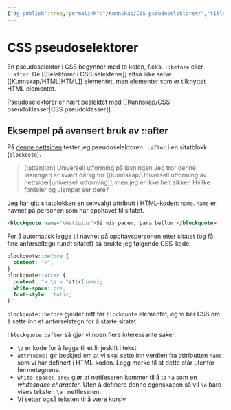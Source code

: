 ```yaml
---
{"dg-publish":true,"permalink":"/Kunnskap/CSS pseudoselektorer/","title":"CSS pseudoselektorer","tags":["it1","css"]}
---
```



# CSS pseudoselektorer

En pseudoselektor i CSS begynner med to kolon, f.eks. `::before` eller `::after`. De [[Selektorer i CSS\|selekterer]] altså ikke selve [[Kunnskap/HTML\|HTML]] elementet, men elementer som er tilknyttet HTML elementet.

Pseudoselektorer er nært beslektet med [[Kunnskap/CSS pseudoklasser\|CSS pseudoklasser]].

## Eksempel på avansert bruk av ::after
På [denne nettsiden](https://stalegjelsten.github.io/IT1/36-css-pseudoselektorer/pseudoselektor-sitatblokk.html) tester jeg pseudoselektoren `::after` i en sitatblokk (`blockqote`). 

>[!attention] Universell utforming på løsningen
>Jeg tror denne løsningen er svært dårlig for [[Kunnskap/Universell utforming av nettsider\|universell utforming]], men jeg er ikke helt sikker. Hvilke fordeler og ulemper ser dere?

Jeg har gitt sitatblokken en selvvalgt attributt i HTML-koden: `name`. `name` er navnet på personen som har opphavet til sitatet.

```html
<blockquote name="Vestigius">Si vis pacem, para bellum.</blockquote>
```

For å automatisk legge til navnet på opphavspersonen etter sitatet (og få fine anførseltegn rundt sitatet) så brukte jeg følgende CSS-kode.

```css
blockquote::before {
  content: "«";
}
blockquote::after {
  content: "» \a — "attr(name);
  white-space: pre;
  font-style: italic;
}
```

`blockquote::before` gjelder rett før `blockquote` elementet, og vi ber CSS om å sette inn et anførselstegn for å starte sitatet.

I `blockquote::after` så gjør vi noen flere interessante saker.

- `\a` er kode for å legge til et linjeskift i tekst
- `attr(name)` gir beskjed om at vi skal sette inn verdien fra attributten `name` som vi har definert i HTML-koden. Legg merke til at dette står utenfor hermetegnene.
- `white-space: pre;` gjør at nettleseren kommer til å ta `\a` som en *whitespace character*. Uten å definere denne egenskapen så vil `\a` bare vises teksten `\a` i nettleseren.
- Vi setter også teksten til å være kursiv
